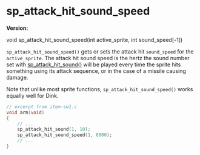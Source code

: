 # sp_attack_hit_sound_speed

**Version:** <VersionInfo dink="" standalone />&nbsp;<VersionInfo freedink="" standalone />&nbsp;<VersionInfo dinkhd="" standalone />&nbsp;<VersionInfo yedink="" standalone />

<Prototype small>void sp_attack_hit_sound_speed(int active_sprite, int sound_speed[-1])</Prototype>

`sp_attack_hit_sound_speed()` gets or sets the attack hit `sound_speed` for the `active_sprite`. The attack hit sound speed is the hertz the sound number set with [sp_attack_hit_sound()](./sp-attack-hit-sound.md) will be played every time the sprite hits something using its attack sequence, or in the case of a missile causing damage.

Note that unlike most sprite functions, `sp_attack_hit_sound_speed()` works equally well for Dink.

```c
// excerpt from item-sw1.c
void arm(void)
{
    // ...
    sp_attack_hit_sound(1, 10);
    sp_attack_hit_sound_speed(1, 8000);
    // ...
}
```
